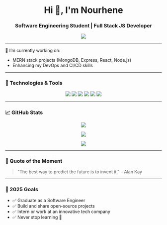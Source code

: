 <h1 align="center">Hi 👋, I'm Nourhene</h1>
<h3 align="center">Software Engineering Student | Full Stack JS Developer</h3>

<p align="center">
  <img src="https://readme-typing-svg.herokuapp.com/?lines=MERN+Stack+Developer;Passionate+about+Web+Development;Always+Learning!&center=true&width=380&height=45">
</p>

---

🔭 I’m currently working on:
- MERN stack projects (MongoDB, Express, React, Node.js)
- Enhancing my DevOps and CI/CD skills

---

### 🧰 Technologies & Tools

<p align="center">
  <img src="https://img.shields.io/badge/MongoDB-4EA94B?style=for-the-badge&logo=mongodb&logoColor=white" />
  <img src="https://img.shields.io/badge/Express.js-000000?style=for-the-badge&logo=express&logoColor=white" />
  <img src="https://img.shields.io/badge/React-61DAFB?style=for-the-badge&logo=react&logoColor=black" />
  <img src="https://img.shields.io/badge/Node.js-339933?style=for-the-badge&logo=nodedotjs&logoColor=white" />
  <img src="https://img.shields.io/badge/Python-3776AB?style=for-the-badge&logo=python&logoColor=white" />
  <img src="https://img.shields.io/badge/Java-007396?style=for-the-badge&logo=java&logoColor=white" />
</p>

---

### 📈 GitHub Stats

<p align="center">
  <img src="https://github-readme-stats.vercel.app/api?username=nourhene-dev&show_icons=true&theme=radical" />
</p>
<p align="center">
  <img src="https://github-readme-streak-stats.herokuapp.com?user=nourhene-dev&theme=radical" />
</p>
<p align="center">
  <img src="https://github-readme-stats.vercel.app/api/top-langs/?username=nourhene-dev&layout=compact&theme=radical" />
</p>

---

### 💬 Quote of the Moment

> "The best way to predict the future is to invent it." – Alan Kay

---

### 🎯 2025 Goals

- ✅ Graduate as a Software Engineer  
- ✅ Build and share open-source projects  
- ✅ Intern or work at an innovative tech company  
- ✅ Never stop learning 🚀





